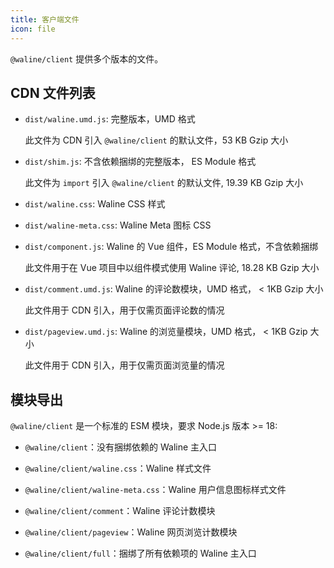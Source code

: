 ```yaml
---
title: 客户端文件
icon: file
---
```


`@waline/client` 提供多个版本的文件。

<!-- more -->

## CDN 文件列表

- `dist/waline.umd.js`: 完整版本，UMD 格式

  此文件为 CDN 引入 `@waline/client` 的默认文件，53 KB Gzip 大小

- `dist/shim.js`: 不含依赖捆绑的完整版本， ES Module 格式

  此文件为 `import` 引入 `@waline/client` 的默认文件, 19.39 KB Gzip 大小

- `dist/waline.css`: Waline CSS 样式

- `dist/waline-meta.css`: Waline Meta 图标 CSS

- `dist/component.js`: Waline 的 Vue 组件，ES Module 格式，不含依赖捆绑

  此文件用于在 Vue 项目中以组件模式使用 Waline 评论, 18.28 KB Gzip 大小

- `dist/comment.umd.js`: Waline 的评论数模块，UMD 格式， < 1KB Gzip 大小

  此文件用于 CDN 引入，用于仅需页面评论数的情况

- `dist/pageview.umd.js`: Waline 的浏览量模块，UMD 格式， < 1KB Gzip 大小

  此文件用于 CDN 引入，用于仅需页面浏览量的情况

## 模块导出

`@waline/client` 是一个标准的 ESM 模块，要求 Node.js 版本 >= 18:

- `@waline/client`：没有捆绑依赖的 Waline 主入口

- `@waline/client/waline.css`：Waline 样式文件

- `@waline/client/waline-meta.css`：Waline 用户信息图标样式文件

- `@waline/client/comment`：Waline 评论计数模块

- `@waline/client/pageview`：Waline 网页浏览计数模块

- `@waline/client/full`：捆绑了所有依赖项的 Waline 主入口
